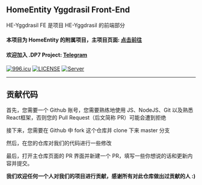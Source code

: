 ## HomeEntity Yggdrasil Front-End

HE-Yggdrasil FE 是项目 HE-Yggdrasil 的前端部分

#### 本项目为 HomeEntity 的附属项目，主项目页面: [点击前往](https://github.com/DP7-Network/HomeEntity)

#### 欢迎加入 .DP7 Project: [Telegram](https://t.me/joinchat/VLCaSV6zKJJjZDQ1)

[![996.icu](https://img.shields.io/badge/link-996.icu-red.svg)](https://996.icu)
[![LICENSE](https://img.shields.io/badge/license-Anti%20996-blue.svg)](https://github.com/996icu/996.ICU/blob/master/LICENSE)
[![Server](https://hello-minecraft-api-production.up.railway.app/api/ping-svg/2704ba23.123nat.com:26588)](https://hello-minecraft-api-production.up.railway.app/api/ping-svg/2704ba23.123nat.com:26588)

---

## 贡献代码

首先，您需要一个 Github 账号，您需要熟练地使用 JS、NodeJS、Git 以及熟悉 React框架，否则您的 Pull Request（后文简称 PR）可能会遭到拒绝

接下来，您需要在 Github 中 fork 这个仓库并 clone 下来 master 分支

然后，在您的仓库对我们的代码进行一些修改

最后，打开主仓库页面的 PR 界面并新建一个 PR，填写一些你想说的话和更新内容并提交。

**我们欢迎任何一个人对我们的项目进行贡献，感谢所有对此仓库做出过贡献的人 :)**
